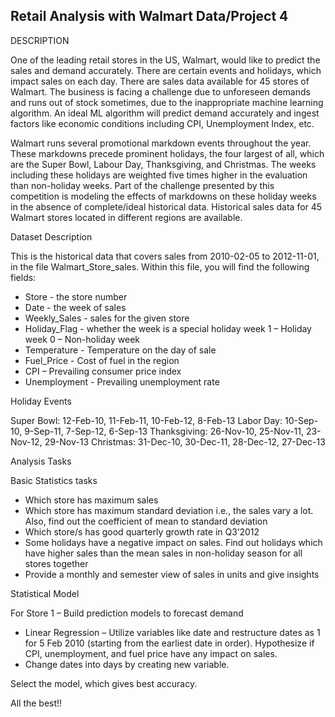 ## Retail Analysis with Walmart Data/Project 4

DESCRIPTION

One of the leading retail stores in the US, Walmart, would like to predict the sales and demand accurately. There are certain events and holidays, which impact sales on each day. There are sales data available for 45 stores of Walmart. The business is facing a challenge due to unforeseen demands and runs out of stock sometimes, due to the inappropriate machine learning algorithm. An ideal ML algorithm will predict demand accurately and ingest factors like economic conditions including CPI, Unemployment Index, etc.

Walmart runs several promotional markdown events throughout the year. These markdowns precede prominent holidays, the four largest of all, which are the Super Bowl, Labour Day, Thanksgiving, and Christmas. The weeks including these holidays are weighted five times higher in the evaluation than non-holiday weeks. Part of the challenge presented by this competition is modeling the effects of markdowns on these holiday weeks in the absence of complete/ideal historical data. Historical sales data for 45 Walmart stores located in different regions are available.

Dataset Description

This is the historical data that covers sales from 2010-02-05 to 2012-11-01, in the file Walmart_Store_sales. Within this file, you will find the following fields:

   -	Store - the store number
   -	Date - the week of sales
   -	Weekly_Sales -  sales for the given store
   -	Holiday_Flag - whether the week is a special holiday week 1 – Holiday week 0 – Non-holiday week
   -	Temperature - Temperature on the day of sale
   -	Fuel_Price - Cost of fuel in the region
   -	CPI – Prevailing consumer price index
   -	Unemployment - Prevailing unemployment rate
   
Holiday Events

Super Bowl: 12-Feb-10, 11-Feb-11, 10-Feb-12, 8-Feb-13
Labor Day: 10-Sep-10, 9-Sep-11, 7-Sep-12, 6-Sep-13
Thanksgiving: 26-Nov-10, 25-Nov-11, 23-Nov-12, 29-Nov-13
Christmas: 31-Dec-10, 30-Dec-11, 28-Dec-12, 27-Dec-13

Analysis Tasks

Basic Statistics tasks

  -	Which store has maximum sales
  -	Which store has maximum standard deviation i.e., the sales vary a lot. Also, find out the coefficient of mean to standard deviation
  -	Which store/s has good quarterly growth rate in Q3’2012
  -	Some holidays have a negative impact on sales. Find out holidays which have higher sales than the mean sales in non-holiday season for all stores together
  -	Provide a monthly and semester view of sales in units and give insights
  
Statistical Model

For Store 1 – Build prediction models to forecast demand
  -	Linear Regression – Utilize variables like date and restructure dates as 1 for 5 Feb 2010 (starting from the earliest date in order). Hypothesize if CPI, unemployment, and fuel price have any impact on sales.
  -	Change dates into days by creating new variable.
  
Select the model, which gives best accuracy.

All the best!!

